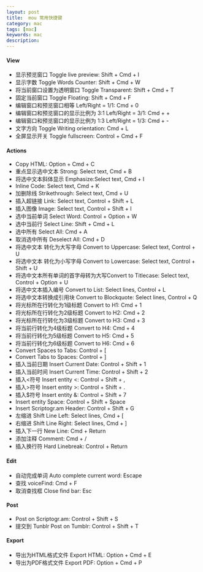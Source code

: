 ```yaml
---
layout: post
title:  mou 常用快捷键
category: mac
tags: [mac]
keywords: mac
description: 
---
```


#### View

* 显示预览窗口 Toggle live preview: Shift + Cmd + I
* 显示字数 Toggle Words Counter: Shift + Cmd + W
* 将当前窗口设置为透明窗口 Toggle Transparent: Shift + Cmd + T
* 固定当前窗口 Toggle Floating: Shift + Cmd + F
* 编辑窗口和预览窗口相等 Left/Right = 1/1: Cmd + 0
* 编辑窗口和预览窗口的显示比例为 3:1 Left/Right = 3/1: Cmd + +
* 编辑窗口和预览窗口的显示比例为 1:3 Left/Right = 1/3: Cmd + -
* 文字方向 Toggle Writing orientation: Cmd + L
* 全屏显示开关 Toggle fullscreen: Control + Cmd + F

#### Actions

* Copy HTML: Option + Cmd + C
* 重点显示选中文本 Strong: Select text, Cmd + B
* 将选中文本斜体显示 Emphasize:Select text, Cmd + I
* Inline Code: Select text, Cmd + K
* 加删除线 Strikethrough: Select text, Cmd + U
* 插入超链接 Link: Select text, Control + Shift + L
* 插入图像 Image: Select text, Control + Shift + I
* 选中当前单词 Select Word: Control + Option + W
* 选中当前行 Select Line: Shift + Cmd + L
* 选中所有 Select All: Cmd + A
* 取消选中所有 Deselect All: Cmd + D
* 将选中文本 转化为大写字母 Convert to Uppercase: Select text, Control + U
* 将选中文本 转化为小写字母 Convert to Lowercase: Select text, Control + Shift + U
* 将选中文本所有单词的首字母转为大写Convert to Titlecase: Select text, Control + Option + U
* 将选中文本插入编号 Convert to List: Select lines, Control + L
* 将选中文本转换成引用块 Convert to Blockquote: Select lines, Control + Q
* 将光标所在行转化为1级标题 Convert to H1: Cmd + 1
* 将光标所在行转化为2级标题 Convert to H2: Cmd + 2
* 将光标所在行转化为3级标题 Convert to H3: Cmd + 3
* 将当前行转化为4级标题 Convert to H4: Cmd + 4
* 将当前行转化为5级标题 Convert to H5: Cmd + 5
* 将当前行转化为6级标题 Convert to H6: Cmd + 6
* Convert Spaces to Tabs: Control + [
* Convert Tabs to Spaces: Control + ]
* 插入当前日期 Insert Current Date: Control + Shift + 1
* 插入当前时间 Insert Current Time: Control + Shift + 2
* 插入<符号 Insert entity <: Control + Shift + ,
* 插入>符号 Insert entity >: Control + Shift + .
* 插入$符号 Insert entity &: Control + Shift + 7
* Insert entity Space: Control + Shift + Space
* Insert Scriptogr.am Header: Control + Shift + G
* 左缩进 Shift Line Left: Select lines, Cmd + [
* 右缩进 Shift Line Right: Select lines, Cmd + ]
* 插入下一行 New Line: Cmd + Return
* 添加注释 Comment: Cmd + /
* 插入换行符 Hard Linebreak: Control + Return

#### Edit

* 自动完成单词 Auto complete current word: Escape
* 查找 voiceFind: Cmd + F
* 取消查找框 Close find bar: Esc

#### Post

* Post on Scriptogr.am: Control + Shift + S
* 提交到 Tunblr Post on Tumblr: Control + Shift + T

#### Export

* 导出为HTML格式文件 Export HTML: Option + Cmd + E
* 导出为PDF格式文件 Export PDF:  Option + Cmd + P